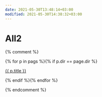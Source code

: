 ```yaml
---
date: 2021-05-30T13:48:14+03:00
modified: 2021-05-30T14:38:32+03:00
---
```


# All2

{% comment %}
<div id="navigation">
{% for p in pags %}{% if p.dir == page.dir %}
<p><a href="{{ p.url }}">{{ p.title }}</a> </p>
{% endif %}{% endfor %}
</div>

{% endcomment %}
